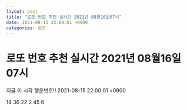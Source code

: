 ```yaml
---
layout: post
title: "로또 번호 추천 실시간 2021년 08월16일07시"
date: 2021-08-15 22:00:01 +0900
categories: 로또
---
```


# 로또 번호 추천 실시간 2021년 08월16일07시

지금 이 시각 행운번호!! 2021-08-15 22:00:01 +0900

 14  36  22  2  45  6 

